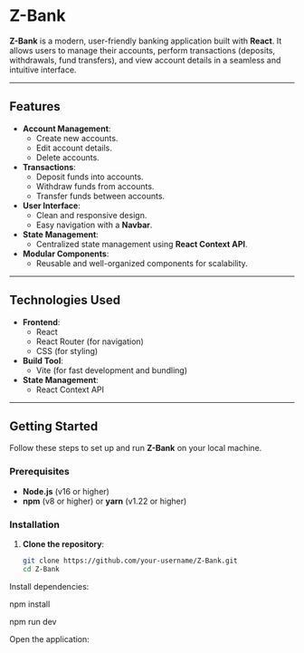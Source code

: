 # Z-Bank

**Z-Bank** is a modern, user-friendly banking application built with **React**. It allows users to manage their accounts, perform transactions (deposits, withdrawals, fund transfers), and view account details in a seamless and intuitive interface.

---

## Features

- **Account Management**:
  - Create new accounts.
  - Edit account details.
  - Delete accounts.
- **Transactions**:
  - Deposit funds into accounts.
  - Withdraw funds from accounts.
  - Transfer funds between accounts.
- **User Interface**:
  - Clean and responsive design.
  - Easy navigation with a **Navbar**.
- **State Management**:
  - Centralized state management using **React Context API**.
- **Modular Components**:
  - Reusable and well-organized components for scalability.

---

## Technologies Used

- **Frontend**:
  - React
  - React Router (for navigation)
  - CSS (for styling)
- **Build Tool**:
  - Vite (for fast development and bundling)
- **State Management**:
  - React Context API

---

## Getting Started

Follow these steps to set up and run **Z-Bank** on your local machine.

### Prerequisites

- **Node.js** (v16 or higher)
- **npm** (v8 or higher) or **yarn** (v1.22 or higher)

### Installation

1. **Clone the repository**:
   ```bash
   git clone https://github.com/your-username/Z-Bank.git
   cd Z-Bank
Install dependencies:

npm install

npm run dev

Open the application:




